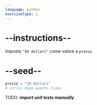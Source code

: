 ```yaml
---
language: python
exerciseType: 1
---
```


# --instructions--

Imposta `"50 dollari"` come valore a `prezzo`

# --seed--

```python
prezzo = "20 dollari"
# scrivi dopo questa linea
```

TODO: ___import unit tests manually___
